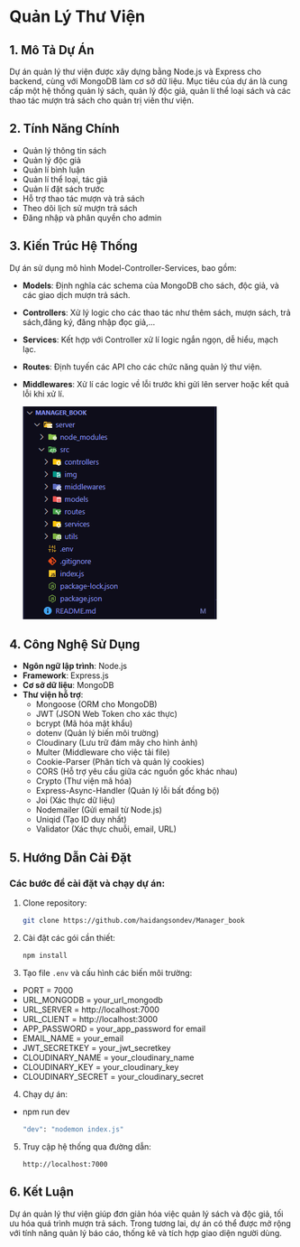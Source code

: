 # Quản Lý Thư Viện


## 1. Mô Tả Dự Án

Dự án quản lý thư viện được xây dựng bằng Node.js và Express cho backend, cùng với MongoDB làm cơ sở dữ liệu. Mục tiêu của dự án là cung cấp một hệ thống quản lý sách, quản lý độc giả, quản lí thể loại sách và các thao tác mượn trả sách cho quản trị viên thư viện.

## 2. Tính Năng Chính

- Quản lý thông tin sách
- Quản lý độc giả 
- Quản lí bình luận
- Quản lí thể loại, tác giả 
- Quản lí đặt sách trước
- Hỗ trợ thao tác mượn và trả sách
- Theo dõi lịch sử mượn trả sách
- Đăng nhập và phân quyền cho admin

## 3. Kiến Trúc Hệ Thống


Dự án sử dụng mô hình Model-Controller-Services, bao gồm:

- **Models**: Định nghĩa các schema của MongoDB cho sách, độc giả, và các giao dịch mượn trả sách.
- **Controllers**: Xử lý logic cho các thao tác như thêm sách, mượn sách, trả sách,đăng ký, đăng nhập đọc giả,...
- **Services**: Kết hợp với Controller xử lí logic ngắn ngọn, dễ hiểu, mạch lạc.
- **Routes**: Định tuyến các API cho các chức năng quản lý thư viện.
- **Middlewares**: Xử lí các logic về lỗi trước khi gửi lên server hoặc kết quả lỗi khi xử lí.

   ![kiến trúc hệ thống](./server/src/img/image.png)
## 4. Công Nghệ Sử Dụng

- **Ngôn ngữ lập trình**: Node.js
- **Framework**: Express.js
- **Cơ sở dữ liệu**: MongoDB
- **Thư viện hỗ trợ**:
  - Mongoose (ORM cho MongoDB)
  - JWT (JSON Web Token cho xác thực)
  - bcrypt (Mã hóa mật khẩu)
  - dotenv (Quản lý biến môi trường)
  - Cloudinary (Lưu trữ đám mây cho hình ảnh)
  - Multer (Middleware cho việc tải file)
  - Cookie-Parser (Phân tích và quản lý cookies)
  - CORS (Hỗ trợ yêu cầu giữa các nguồn gốc khác nhau)
  - Crypto (Thư viện mã hóa)
  - Express-Async-Handler (Quản lý lỗi bất đồng bộ)
  - Joi (Xác thực dữ liệu)
  - Nodemailer (Gửi email từ Node.js)
  - Uniqid (Tạo ID duy nhất)
  - Validator (Xác thực chuỗi, email, URL)

## 5. Hướng Dẫn Cài Đặt

### Các bước để cài đặt và chạy dự án:

1. Clone repository:
   ```bash
   git clone https://github.com/haidangsondev/Manager_book
   ```
2. Cài đặt các gói cần thiết:
   ```bash
   npm install
   ```
3. Tạo file `.env` và cấu hình các biến môi trường:
- PORT = 7000
- URL_MONGODB = your_url_mongodb
- URL_SERVER = http://localhost:7000
- URL_CLIENT =  http://localhost:3000
- APP_PASSWORD = your_app_password for email 
- EMAIL_NAME = your_email
- JWT_SECRETKEY = your_jwt_secretkey
- CLOUDINARY_NAME = your_cloudinary_name
- CLOUDINARY_KEY = your_cloudinary_key
- CLOUDINARY_SECRET = your_cloudinary_secret

4. Chạy dự án:
- npm run dev
   ```bash
   "dev": "nodemon index.js"
   ```
5. Truy cập hệ thống qua đường dẫn:
   ```
   http://localhost:7000
   ```

## 6. Kết Luận

Dự án quản lý thư viện giúp đơn giản hóa việc quản lý sách và độc giả, tối ưu hóa quá trình mượn trả sách. Trong tương lai, dự án có thể được mở rộng với tính năng quản lý báo cáo, thống kê và tích hợp giao diện người dùng.
